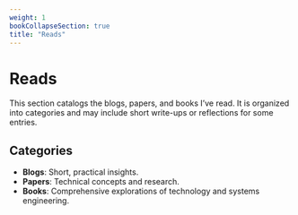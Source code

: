 ```yaml
---
weight: 1
bookCollapseSection: true
title: "Reads"
---
```

# Reads

This section catalogs the blogs, papers, and books I’ve read. It is organized into categories and may include short write-ups or reflections for some entries.

## Categories

- **Blogs**: Short, practical insights.
- **Papers**: Technical concepts and research.
- **Books**: Comprehensive explorations of technology and systems engineering.
